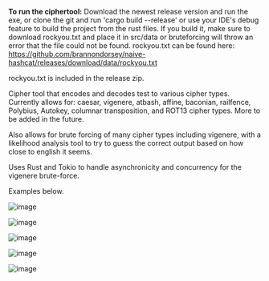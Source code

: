 **To run the ciphertool:**
Download the newest release version and run the exe, or clone the git and run 'cargo build --release' or use your IDE's debug feature to build the project from the rust files. If you build it, make sure to download rockyou.txt and place it in src/data or bruteforcing will throw an error that the file could not be found. rockyou.txt can be found here: 
https://github.com/brannondorsey/naive-hashcat/releases/download/data/rockyou.txt

rockyou.txt is included in the release zip.

Cipher tool that encodes and decodes test to various cipher types. 
Currently allows for: 
caesar, vigenere, atbash, affine, baconian, railfence, Polybius, Autokey, columnar transposition, and ROT13 cipher types. More to be added in the future.

Also allows for brute forcing of many cipher types including vigenere, with a likelihood analysis tool to try to guess the correct output based on how close to english it seems. 

Uses Rust and Tokio to handle asynchronicity and concurrency for the vigenere brute-force.

Examples below.

![image](https://github.com/LaineySG/cipher_toy/assets/106799436/02924af8-f9e2-4f0b-8521-a1f8314e2ec2)

![image](https://github.com/LaineySG/cipher_toy/assets/106799436/e02cf2f9-e190-4e88-9837-477f72aa5dbf)

![image](https://github.com/LaineySG/cipher_toy/assets/106799436/2d7d7389-fed3-4f51-aa5c-59df4b47ba13)

![image](https://github.com/LaineySG/cipher_toy/assets/106799436/29498ff7-dbd9-4342-a502-47b0ae13b20d)

![image](https://github.com/LaineySG/cipher_toy/assets/106799436/8c1163b7-7dd5-4fc3-aa46-e758f51eadf6)
